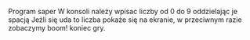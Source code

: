 Program saper
W konsoli należy wpisac liczby od 0 do 9 oddzielając je spacją
Jeżli się uda to liczba pokaże się na ekranie, w przeciwnym razie zobaczymy boom! koniec gry.
